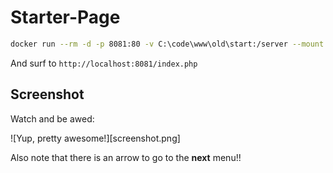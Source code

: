 Starter-Page
============

```sh
docker run --rm -d -p 8081:80 -v C:\code\www\old\start:/server --mount type=bind,source="C:\code\www\old\start",target=/var/www/html php:apache
```

And surf to `http://localhost:8081/index.php`


## Screenshot

Watch and be awed:

![Yup, pretty awesome!][screenshot.png]


Also note that there is an arrow to go to the **next** menu!!
